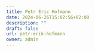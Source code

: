 ```yaml
---
title: Petr Eric Hofmann
date: 2024-06-26T15:02:56+02:00
description: ""
draft: false
url: petr-erik-hofmann
owner: admin
---
```


<!-- SECTION BREAK -->
